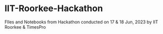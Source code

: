 # IIT-Roorkee-Hackathon
FIles and Notebooks from Hackathon conducted on 17 &amp; 18 Jun, 2023 by IIT Roorkee &amp; TimesPro
